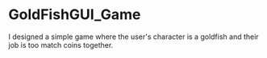 # GoldFishGUI_Game
I designed a simple game where the user's character is a goldfish and their job is too match coins together.
